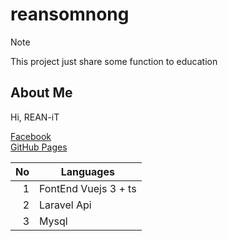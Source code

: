 # reansomnong
> [!NOTE]
> This project just share some function to education



## About Me
Hi, REAN-iT 

[Facebook](https://www.facebook.com/reaninformationtech) <br/>
[GitHub Pages](https://github.com/reaninformationtech)


| No   | Languages |
|-----:|-----------|
|     1| FontEnd Vuejs 3 + ts|
|     2| Laravel Api    |
|     3| Mysql       |

